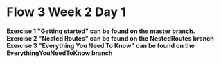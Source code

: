 # Flow 3 Week 2 Day 1
**Exercise 1 "Getting started" can be found on the master branch.**
<br>
**Exercise 2 "Nested Routes" can be found on the NestedRoutes branch**
<br>
**Exercise 3 "Everything You Need To Know" can be found on the EverythingYouNeedToKnow branch**
